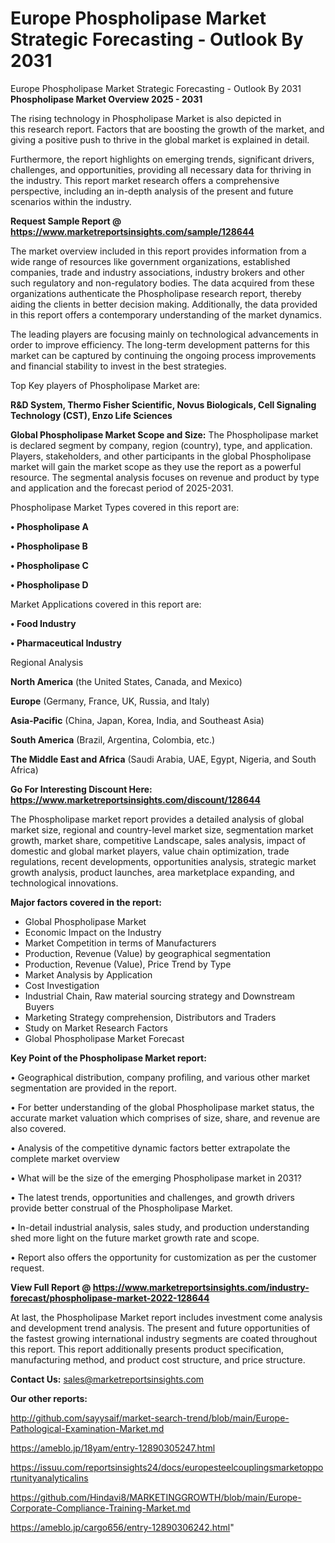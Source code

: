 # Europe Phospholipase Market Strategic Forecasting - Outlook By 2031
Europe Phospholipase Market Strategic Forecasting - Outlook By 2031
<Strong> Phospholipase Market Overview 2025 - 2031</strong>

The rising technology in Phospholipase Market is also depicted in this research report. Factors that are boosting the growth of the market, and giving a positive push to thrive in the global market is explained in detail.

Furthermore, the report highlights on emerging trends, significant drivers, challenges, and opportunities, providing all necessary data for thriving in the industry. This report market research offers a comprehensive perspective, including an in-depth analysis of the present and future scenarios within the industry.

<strong>Request Sample Report @ <a href=https://www.marketreportsinsights.com/sample/128644>https://www.marketreportsinsights.com/sample/128644</a></strong>

The market overview included in this report provides information from a wide range of resources like government organizations, established companies, trade and industry associations, industry brokers and other such regulatory and non-regulatory bodies. The data acquired from these organizations authenticate the Phospholipase research report, thereby aiding the clients in better decision making. Additionally, the data provided in this report offers a contemporary understanding of the market dynamics.

The leading players are focusing mainly on technological advancements in order to improve efficiency. The long-term development patterns for this market can be captured by continuing the ongoing process improvements and financial stability to invest in the best strategies.

Top Key players of Phospholipase Market are:

<strong>R&D System, Thermo Fisher Scientific, Novus Biologicals, Cell Signaling Technology (CST), Enzo Life Sciences</strong>

<strong><b>Global Phospholipase Market Scope and Size:</b></strong>
The Phospholipase market is declared segment by company, region (country), type, and application. Players, stakeholders, and other participants in the global Phospholipase market will gain the market scope as they use the report as a powerful resource. The segmental analysis focuses on revenue and product by type and application and the forecast period of 2025-2031.

Phospholipase Market Types covered in this report are:

<strong>• Phospholipase A

• Phospholipase B

• Phospholipase C

• Phospholipase D</strong>

Market Applications covered in this report are:

<strong>• Food Industry

• Pharmaceutical Industry</strong> 

Regional Analysis

<strong>North America</strong> (the United States, Canada, and Mexico)

<strong>Europe</strong> (Germany, France, UK, Russia, and Italy)

<strong>Asia-Pacific</strong> (China, Japan, Korea, India, and Southeast Asia)

<strong>South America</strong> (Brazil, Argentina, Colombia, etc.)

<strong>The Middle East and Africa</strong> (Saudi Arabia, UAE, Egypt, Nigeria, and South Africa)

<strong>Go For Interesting Discount Here: <a href=https://www.marketreportsinsights.com/discount/128644>https://www.marketreportsinsights.com/discount/128644</a></strong>

The Phospholipase market report provides a detailed analysis of global market size, regional and country-level market size, segmentation market growth, market share, competitive Landscape, sales analysis, impact of domestic and global market players, value chain optimization, trade regulations, recent developments, opportunities analysis, strategic market growth analysis, product launches, area marketplace expanding, and technological innovations.

<strong><b>Major factors covered in the report:</b></strong>
<ul>
  <li>Global Phospholipase Market </li>
  <li>Economic Impact on the Industry</li>
  <li>Market Competition in terms of Manufacturers</li>
  <li>Production, Revenue (Value) by geographical segmentation</li>
  <li>Production, Revenue (Value), Price Trend by Type</li>
  <li>Market Analysis by Application</li>
  <li>Cost Investigation</li>
  <li>Industrial Chain, Raw material sourcing strategy and Downstream Buyers</li>
  <li>Marketing Strategy comprehension, Distributors and Traders</li>
  <li>Study on Market Research Factors</li>
  <li>Global Phospholipase Market Forecast</li>
</ul>

<strong><b>Key Point of the Phospholipase Market report:</b></strong>

• Geographical distribution, company profiling, and various other market segmentation are provided in the report.

• For better understanding of the global Phospholipase market status, the accurate market valuation which comprises of size, share, and revenue are also covered.

• Analysis of the competitive dynamic factors better extrapolate the complete market overview

• What will be the size of the emerging Phospholipase market in 2031?

• The latest trends, opportunities and challenges, and growth drivers provide better construal of the Phospholipase Market.

• In-detail industrial analysis, sales study, and production understanding shed more light on the future market growth rate and scope.

• Report also offers the opportunity for customization as per the customer request.

<strong><b>View Full Report @ <a href=https://www.marketreportsinsights.com/industry-forecast/phospholipase-market-2022-128644>https://www.marketreportsinsights.com/industry-forecast/phospholipase-market-2022-128644</a></b></strong>


At last, the Phospholipase Market report includes investment come analysis and development trend analysis. The present and future opportunities of the fastest growing international industry segments are coated throughout this report. This report additionally presents product specification, manufacturing method, and product cost structure, and price structure.

<strong>Contact Us:</strong>
sales@marketreportsinsights.com

<strong>Our other reports:</strong>

<a href=http://github.com/sayysaif/market-search-trend/blob/main/Europe-Pathological-Examination-Market.md>http://github.com/sayysaif/market-search-trend/blob/main/Europe-Pathological-Examination-Market.md</a>

<a href=https://ameblo.jp/18yam/entry-12890305247.html>https://ameblo.jp/18yam/entry-12890305247.html</a>

<a href=https://issuu.com/reportsinsights24/docs/europesteelcouplingsmarketopportunityanalyticalins>https://issuu.com/reportsinsights24/docs/europesteelcouplingsmarketopportunityanalyticalins</a>

<a href=https://github.com/Hindavi8/MARKETINGGROWTH/blob/main/Europe-Corporate-Compliance-Training-Market.md>https://github.com/Hindavi8/MARKETINGGROWTH/blob/main/Europe-Corporate-Compliance-Training-Market.md</a>

<a href=https://ameblo.jp/cargo656/entry-12890306242.html>https://ameblo.jp/cargo656/entry-12890306242.html</a>"
